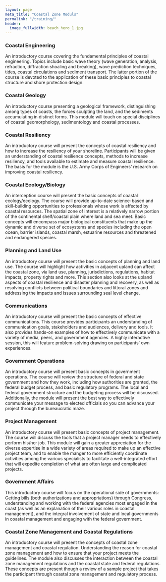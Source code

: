 ```yaml
---
layout: page
meta_title: "Coastal Zone Moduls"
permalink: "/training/"
header:
  image_fullwidth: beach_hero_1.jpg
---
```


<h3>Coastal Engineering</h3>
<p>An introductory course covering the fundamental principles of coastal engineering. Topics include basic wave theory (wave generation, analysis, refraction, diffraction shoaling and breaking), wave prediction techniques, tides, coastal circulations and sediment transport. The latter portion of the course is devoted to the application of these basic principles to coastal structure and shore protection design.</p>

<h3>Coastal Geology</h3>
<p>An introductory course presenting a geological framework, distinguishing among types of coasts, the forces sculpting the land, and the sediments accumulating in distinct forms.  This module will touch on special disciplines of coastal geomorphology, sedimentology and coastal processes.</p>

<h3>Coastal Resiliency</h3>
<p>An introductory course will present the concepts of coastal resiliency and how to increase the resiliency of your shoreline.  Participants will be given an understanding of coastal resilience concepts, methods to increase resiliency, and tools available to estimate and measure coastal resilience.  The basis for the module is the U.S. Army Corps of Engineers’ research on improving coastal resiliency.</p>

<h3>Coastal Ecology/Biology</h3>
<p>An interception course will present the basic concepts of coastal ecology/ecology.  The course will provide up-to-date science-based and skill-building opportunities to professionals whose work is affected by coastal resources. The spatial zone of interest is a relatively narrow portion of the continental shelf/coastal plain where land and sea meet. Basic concepts will encompass major biological constituents that make up the dynamic and diverse set of ecosystems and species including the open ocean, barrier islands, coastal marsh, estuarine resources and threatened and endangered species.</p>

<h3>Planning and Land Use</h3>
<p>An introductory course will present the basic concepts of planning and land use.  The course will highlight how activities in adjacent upland can affect the coastal zone, via land use, planning, jurisdictions, regulations, habitat impacts, property rights and more. This section also looks at the upland aspects of coastal resilience and disaster planning and recovery, as well as resolving conflicts between political boundaries and littoral zones and addressing the impacts and issues surrounding seal level change.</p>

<h3>Communications</h3>
<p>An introductory course will present the basic concepts of effective communications.  This course provides participants an understanding of communication goals, stakeholders and audiences, delivery and tools.  It also provides hands-on examples of how to effectively communicate with a variety of media,  peers, and government agencies.  A highly interactive session, this will feature problem-solving drawing on participants’ own experiences.</p>

<h3>Government Operations</h3>
<p>An introductory course will present basic concepts in government operations.  The course will review the structure of federal and state government and how they work, including how authorities are granted, the federal budget process, and basic regulatory programs.  The local and federal government structure and the budgeting process will be discussed.  Additionally, the module will present the best way to effectively communicate your message to elected officials so you can advance your project through the bureaucratic maze.</p> 

<h3>Project Management</h3>
<p>An introductory course will present basic concepts of project management.  The course will discuss the tools that a project manager needs to effectively perform his/her job.  This module will gain a greater appreciation for the diverse expertise in a wide variety of areas required to make up an effective project team, and to enable the manger to more efficiently coordinate activities among the various specialists to facilitate a well-integrated effort that will expedite completion of what are often large and complicated projects.</p>

<h3>Government Affairs</h3>
<p>This introductory course will focus on the operational side of governments: Getting bills (both authorizations and appropriations) through Congress, understanding and working with the federal agencies most engaged in the coast (as well as an explanation of their various roles in coastal management), and the integral involvement of state and local governments in coastal management and engaging with the federal government.</p>

<h3>Coastal Zone Management and Coastal Regulations</h3>
<p>An introductory course will present the concepts of coastal zone management and coastal regulation.  Understanding the reason for coastal zone management and how to ensure that your project meets the guidelines.  The module also discusses the interaction between the coastal zone management regulations and the coastal state and federal regulations.  These concepts are present though a review of a sample project that takes the participant through coastal zone management and regulatory process.</p>












